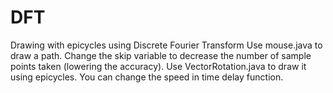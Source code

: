# DFT
Drawing with epicycles using Discrete Fourier Transform
Use mouse.java to draw a path. Change the skip variable to decrease the number of sample points taken (lowering the accuracy).
Use VectorRotation.java to draw it using epicycles. You can change the speed in time delay function.

